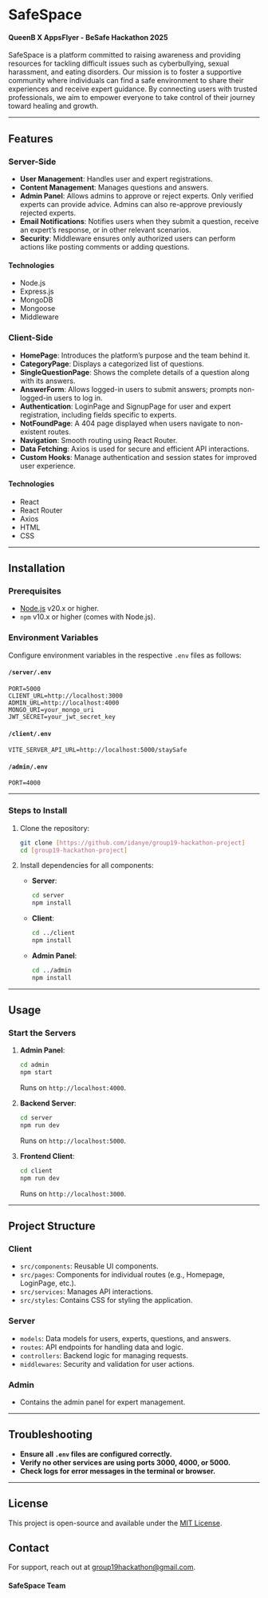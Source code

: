 # SafeSpace
#### QueenB X AppsFlyer - BeSafe Hackathon 2025

SafeSpace is a platform committed to raising awareness and providing resources for tackling difficult issues such as cyberbullying, sexual harassment, and eating disorders. Our mission is to foster a supportive community where individuals can find a safe environment to share their experiences and receive expert guidance. By connecting users with trusted professionals, we aim to empower everyone to take control of their journey toward healing and growth.

---

## Features

### Server-Side
- **User Management**: Handles user and expert registrations.
- **Content Management**: Manages questions and answers.
- **Admin Panel**: Allows admins to approve or reject experts. Only verified experts can provide advice. Admins can also re-approve previously rejected experts.
- **Email Notifications**: Notifies users when they submit a question, receive an expert’s response, or in other relevant scenarios.
- **Security**: Middleware ensures only authorized users can perform actions like posting comments or adding questions.

#### Technologies
- Node.js
- Express.js
- MongoDB
- Mongoose
- Middleware

### Client-Side
- **HomePage**: Introduces the platform’s purpose and the team behind it.
- **CategoryPage**: Displays a categorized list of questions.
- **SingleQuestionPage**: Shows the complete details of a question along with its answers.
- **AnswerForm**: Allows logged-in users to submit answers; prompts non-logged-in users to log in.
- **Authentication**: LoginPage and SignupPage for user and expert registration, including fields specific to experts.
- **NotFoundPage**: A 404 page displayed when users navigate to non-existent routes.
- **Navigation**: Smooth routing using React Router.
- **Data Fetching**: Axios is used for secure and efficient API interactions.
- **Custom Hooks**: Manage authentication and session states for improved user experience.

#### Technologies
- React
- React Router
- Axios
- HTML
- CSS

---

## Installation

### Prerequisites
- [Node.js](https://nodejs.org/en/) v20.x or higher.
- `npm` v10.x or higher (comes with Node.js).

### Environment Variables
Configure environment variables in the respective `.env` files as follows:

#### `/server/.env`
```plaintext
PORT=5000
CLIENT_URL=http://localhost:3000
ADMIN_URL=http://localhost:4000
MONGO_URI=your_mongo_uri
JWT_SECRET=your_jwt_secret_key
```

#### `/client/.env`
```plaintext
VITE_SERVER_API_URL=http://localhost:5000/staySafe
```

#### `/admin/.env`
```plaintext
PORT=4000
```

---

### Steps to Install
1. Clone the repository:
   ```bash
   git clone [https://github.com/idanye/group19-hackathon-project]
   cd [group19-hackathon-project]
   ```

2. Install dependencies for all components:
    - **Server**:
      ```bash
      cd server
      npm install
      ```
    - **Client**:
      ```bash
      cd ../client
      npm install
      ```
    - **Admin Panel**:
      ```bash
      cd ../admin
      npm install
      ```

---

## Usage

### Start the Servers
1. **Admin Panel**:
   ```bash
   cd admin
   npm start
   ```
   Runs on `http://localhost:4000`.

2. **Backend Server**:
   ```bash
   cd server
   npm run dev
   ```
   Runs on `http://localhost:5000`.

3. **Frontend Client**:
   ```bash
   cd client
   npm run dev
   ```
   Runs on `http://localhost:3000`.

---

## Project Structure

### Client
- `src/components`: Reusable UI components.
- `src/pages`: Components for individual routes (e.g., Homepage, LoginPage, etc.).
- `src/services`: Manages API interactions.
- `src/styles`: Contains CSS for styling the application.

### Server
- `models`: Data models for users, experts, questions, and answers.
- `routes`: API endpoints for handling data and logic.
- `controllers`: Backend logic for managing requests.
- `middlewares`: Security and validation for user actions.

### Admin
- Contains the admin panel for expert management.

---

## Troubleshooting
- **Ensure all `.env` files are configured correctly.**
- **Verify no other services are using ports 3000, 4000, or 5000.**
- **Check logs for error messages in the terminal or browser.**

---

## License
This project is open-source and available under the [MIT License](LICENSE).

## Contact
For support, reach out at [group19hackathon@gmail.com](mailto:group19hackathon@gmail.com).

#### **SafeSpace Team**